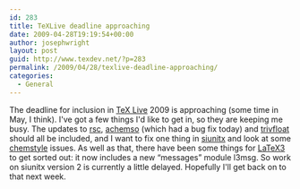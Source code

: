 ```yaml
---
id: 283
title: TeXLive deadline approaching
date: 2009-04-28T19:19:54+00:00
author: josephwright
layout: post
guid: http://www.texdev.net/?p=283
permalink: /2009/04/28/texlive-deadline-approaching/
categories:
  - General
---
```

The deadline for inclusion in [TeX Live](http://www.tug.org/texlive) 2009 is approaching (some time in May, I think). I've got a few things I'd like to get in, so they are keeping me busy. The updates to [rsc](http://www.ctan.org/pkg/rsc), [achemso](http://www.ctan.org/pkg/achemso) (which had a bug fix today) and [trivfloat](http://www.ctan.org/pkg/trivfloat) should all be included, and I want to fix one thing in [siunitx](http://www.ctan.org/pkg/siunitx) and look at some [chemstyle](http://www.ctan.org/pkg/chemstyle) issues. As well as that, there have been some things for [LaTeX3](http://www.latex-project.org/latex3.html) to get sorted out: it now includes a new “messages” module l3msg. So work on siunitx version 2 is currently a little delayed. Hopefully I'll get back on to that next week.
